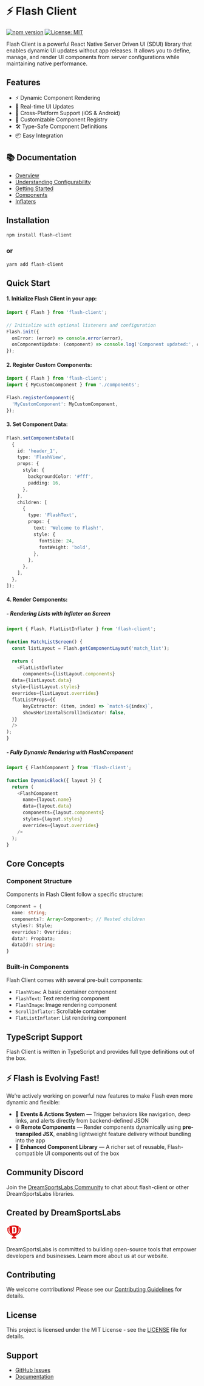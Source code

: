 # ⚡ Flash Client

[![npm version](https://badge.fury.io/js/flash-client.svg)](https://badge.fury.io/js/flash-client)
[![License: MIT](https://img.shields.io/badge/License-MIT-yellow.svg)](https://opensource.org/licenses/MIT)

Flash Client is a powerful React Native Server Driven UI (SDUI) library that enables dynamic UI updates without app releases. It allows you to define, manage, and render UI components from server configurations while maintaining native performance.

## Features

- ⚡️ Dynamic Component Rendering
- 🔄 Real-time UI Updates
- 📱 Cross-Platform Support (iOS & Android)
- 🎨 Customizable Component Registry
- 🛠 Type-Safe Component Definitions
- 📦 Easy Integration

## 📚 Documentation

- [Overview](https://docs.d11platform.com/flash-client-sdk)
- [Understanding Configurability](https://docs.d11platform.com/flash-client-sdk/understanding-configurability)
- [Getting Started](https://docs.d11platform.com/flash-client-sdk/getting-started)
- [Components](https://docs.d11platform.com/flash-client-sdk/getting-started/components)
- [Inflaters](https://docs.d11platform.com/flash-client-sdk/getting-started/inflaters)


## Installation

```bash
npm install flash-client
```
### or
```typescript
yarn add flash-client
```

## Quick Start

#### 1. Initialize Flash Client in your app:

```typescript
import { Flash } from 'flash-client';

// Initialize with optional listeners and configuration
Flash.init({
  onError: (error) => console.error(error),
  onComponentUpdate: (component) => console.log('Component updated:', component),
});
```

#### 2. Register Custom Components:

```typescript
import { Flash } from 'flash-client';
import { MyCustomComponent } from './components';

Flash.registerComponent({
  'MyCustomComponent': MyCustomComponent,
});
```

#### 3. Set Component Data:

```typescript
Flash.setComponentsData([
  {
    id: 'header_1',
    type: 'FlashView',
    props: {
      style: {
        backgroundColor: '#fff',
        padding: 16,
      },
    },
    children: [
      {
        type: 'FlashText',
        props: {
          text: 'Welcome to Flash!',
          style: {
            fontSize: 24,
            fontWeight: 'bold',
          },
        },
      },
    ],
  },
]);
```

#### 4. Render Components:

   ##### - Rendering Lists with Inflater on Screen
```typescript
import { Flash, FlatListInflater } from 'flash-client';

function MatchListScreen() {
  const listLayout = Flash.getComponentLayout('match_list');

  return (
    <FlatListInflater
      components={listLayout.components}
  data={listLayout.data}
  style={listLayout.styles}
  overrides={listLayout.overrides}
  flatListProps={{
      keyExtractor: (item, index) => `match-${index}`,
      showsHorizontalScrollIndicator: false,
  }}
  />
);
}
```
  ##### - Fully Dynamic Rendering with FlashComponent
```typescript
import { FlashComponent } from 'flash-client';

function DynamicBlock({ layout }) {
  return (
    <FlashComponent
      name={layout.name}
      data={layout.data}
      components={layout.components}
      styles={layout.styles}
      overrides={layout.overrides}
    />
  );
}
```

## Core Concepts

### Component Structure

Components in Flash Client follow a specific structure:

```typescript
Component = {
  name: string;
  components?: Array<Component>; // Nested children
  styles?: Style;
  overrides?: Overrides;
  data?: PropData;
  dataId?: string;
}
```

### Built-in Components

Flash Client comes with several pre-built components:

- `FlashView`: A basic container component
- `FlashText`: Text rendering component
- `FlashImage`: Image rendering component
- `ScrollInflater`: Scrollable container
- `FlatListInflater`: List rendering component

## TypeScript Support

Flash Client is written in TypeScript and provides full type definitions out of the box.

## ⚡ Flash is Evolving Fast!

We’re actively working on powerful new features to make Flash even more dynamic and flexible:

- 🧩 **Events & Actions System** — Trigger behaviors like navigation, deep links, and alerts directly from backend-defined JSON
- 🌐 **Remote Components** — Render components dynamically using **pre-transpiled JSX**, enabling lightweight feature delivery without bundling into the app
- 🧱 **Enhanced Component Library** — A richer set of reusable, Flash-compatible UI components out of the box

## Community Discord

Join the [DreamSportsLabs Community](https://discord.com/channels/1317172052179943504/1317172052179943507) to chat about flash-client or other DreamSportsLabs libraries.

## Created by DreamSportsLabs

<img src="media/logo.png" width="40" alt="Flash Banner" />

DreamSportsLabs is committed to building open-source tools that empower developers and businesses. Learn more about us at our website.

## Contributing

We welcome contributions! Please see our [Contributing Guidelines](CONTRIBUTING.md) for details.

## License

This project is licensed under the MIT License - see the [LICENSE](LICENSE) file for details.

## Support

- [GitHub Issues](https://github.com/dream-sports-labs/flash-client/issues)
- [Documentation](https://docs.d11platform.com/flash-client-sdk)
